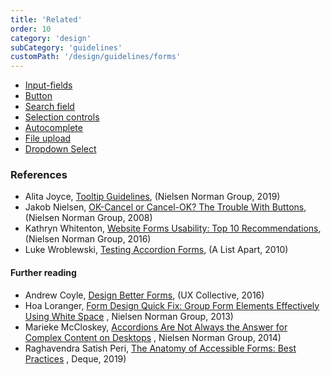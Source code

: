 ```yaml
---
title: 'Related'
order: 10
category: 'design'
subCategory: 'guidelines'
customPath: '/design/guidelines/forms'
---
```


-   <a
    href="/components/inputs/input-fields"
    class="if ids-doc">
    Input-fields
    </a>
-   <a
    href="/components/actions/button"
    class="if ids-doc">
    Button
    </a>
-   <a
    href="/components/inputs/search-field"
    class="if ids-doc">
    Search field
    </a>
-   <a
    href="/components/selection-controls"
    class="if ids-doc">
    Selection controls
    </a>
-   <a
    href="/components/inputs/autocomplete"
    class="if ids-doc">
    Autocomplete
    </a>
-   <a
    href="/components/inputs/file-upload"
    class="if ids-doc">
    File upload
    </a>
-   <a
    href="/components/inputs/dropdown-select"
    class="if ids-doc">
    Dropdown Select
    </a>

### References

-   Alita Joyce,
    [Tooltip Guidelines](https://www.nngroup.com/articles/tooltip-guidelines/),
    (Nielsen Norman Group, 2019)
-   Jakob Nielsen,
    [OK-Cancel or Cancel-OK? The Trouble With Buttons](https://www.nngroup.com/articles/ok-cancel-or-cancel-ok/),
    (Nielsen Norman Group, 2008)
-   Kathryn Whitenton,
    [Website Forms Usability: Top 10 Recommendations](https://www.nngroup.com/articles/web-form-design/),
    (Nielsen Norman Group, 2016)
-   Luke Wroblewski,
    [Testing Accordion Forms](https://www.lukew.com/ff/entry.asp?1190), (A List
    Apart, 2010)

#### Further reading

-   Andrew Coyle,
    [Design Better Forms](https://uxdesign.cc/design-better-forms-96fadca0f49c),
    (UX Collective, 2016)
-   Hoa Loranger,
    [Form Design Quick Fix: Group Form Elements Effectively Using White Space](https://www.nngroup.com/articles/form-design-white-space/)
    ,
    Nielsen Norman Group, 2013)
-   Marieke McCloskey,
    [Accordions Are Not Always the Answer for Complex Content on Desktops](https://www.nngroup.com/articles/accordions-complex-content/)
    ,
    Nielsen Norman Group, 2014)
-   Raghavendra Satish Peri,
    [The Anatomy of Accessible Forms: Best Practices](https://www.deque.com/blog/anatomy-of-accessible-forms-best-practices/)
    ,
    Deque, 2019)
